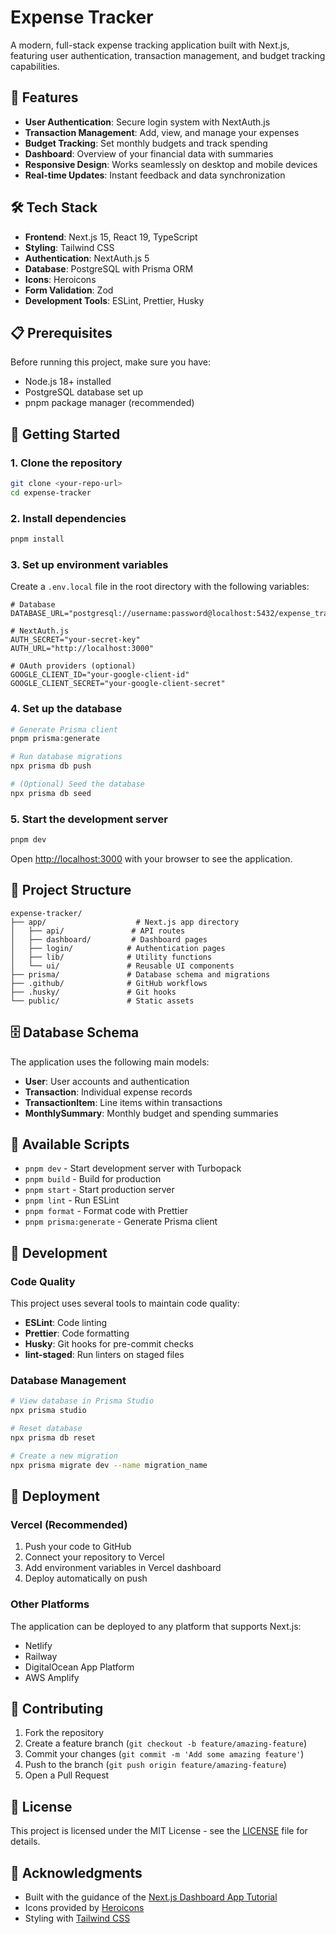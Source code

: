 # Expense Tracker

A modern, full-stack expense tracking application built with Next.js, featuring user authentication, transaction management, and budget tracking capabilities.

## 🚀 Features

- **User Authentication**: Secure login system with NextAuth.js
- **Transaction Management**: Add, view, and manage your expenses
- **Budget Tracking**: Set monthly budgets and track spending
- **Dashboard**: Overview of your financial data with summaries
- **Responsive Design**: Works seamlessly on desktop and mobile devices
- **Real-time Updates**: Instant feedback and data synchronization

## 🛠️ Tech Stack

- **Frontend**: Next.js 15, React 19, TypeScript
- **Styling**: Tailwind CSS
- **Authentication**: NextAuth.js 5
- **Database**: PostgreSQL with Prisma ORM
- **Icons**: Heroicons
- **Form Validation**: Zod
- **Development Tools**: ESLint, Prettier, Husky

## 📋 Prerequisites

Before running this project, make sure you have:

- Node.js 18+ installed
- PostgreSQL database set up
- pnpm package manager (recommended)

## 🚀 Getting Started

### 1. Clone the repository

```bash
git clone <your-repo-url>
cd expense-tracker
```

### 2. Install dependencies

```bash
pnpm install
```

### 3. Set up environment variables

Create a `.env.local` file in the root directory with the following variables:

```env
# Database
DATABASE_URL="postgresql://username:password@localhost:5432/expense_tracker"

# NextAuth.js
AUTH_SECRET="your-secret-key"
AUTH_URL="http://localhost:3000"

# OAuth providers (optional)
GOOGLE_CLIENT_ID="your-google-client-id"
GOOGLE_CLIENT_SECRET="your-google-client-secret"
```

### 4. Set up the database

```bash
# Generate Prisma client
pnpm prisma:generate

# Run database migrations
npx prisma db push

# (Optional) Seed the database
npx prisma db seed
```

### 5. Start the development server

```bash
pnpm dev
```

Open [http://localhost:3000](http://localhost:3000) with your browser to see the application.

## 📁 Project Structure

```
expense-tracker/
├── app/                    # Next.js app directory
│   ├── api/               # API routes
│   ├── dashboard/         # Dashboard pages
│   ├── login/            # Authentication pages
│   ├── lib/              # Utility functions
│   └── ui/               # Reusable UI components
├── prisma/               # Database schema and migrations
├── .github/              # GitHub workflows
├── .husky/               # Git hooks
└── public/               # Static assets
```

## 🗄️ Database Schema

The application uses the following main models:

- **User**: User accounts and authentication
- **Transaction**: Individual expense records
- **TransactionItem**: Line items within transactions
- **MonthlySummary**: Monthly budget and spending summaries

## 🧪 Available Scripts

- `pnpm dev` - Start development server with Turbopack
- `pnpm build` - Build for production
- `pnpm start` - Start production server
- `pnpm lint` - Run ESLint
- `pnpm format` - Format code with Prettier
- `pnpm prisma:generate` - Generate Prisma client

## 🔧 Development

### Code Quality

This project uses several tools to maintain code quality:

- **ESLint**: Code linting
- **Prettier**: Code formatting
- **Husky**: Git hooks for pre-commit checks
- **lint-staged**: Run linters on staged files

### Database Management

```bash
# View database in Prisma Studio
npx prisma studio

# Reset database
npx prisma db reset

# Create a new migration
npx prisma migrate dev --name migration_name
```

## 🚀 Deployment

### Vercel (Recommended)

1. Push your code to GitHub
2. Connect your repository to Vercel
3. Add environment variables in Vercel dashboard
4. Deploy automatically on push

### Other Platforms

The application can be deployed to any platform that supports Next.js:

- Netlify
- Railway
- DigitalOcean App Platform
- AWS Amplify

## 🤝 Contributing

1. Fork the repository
2. Create a feature branch (`git checkout -b feature/amazing-feature`)
3. Commit your changes (`git commit -m 'Add some amazing feature'`)
4. Push to the branch (`git push origin feature/amazing-feature`)
5. Open a Pull Request

## 📝 License

This project is licensed under the MIT License - see the [LICENSE](LICENSE) file for details.

## 🙏 Acknowledgments

- Built with the guidance of the [Next.js Dashboard App Tutorial](https://nextjs.org/learn/dashboard-app)
- Icons provided by [Heroicons](https://heroicons.com/)
- Styling with [Tailwind CSS](https://tailwindcss.com/)
